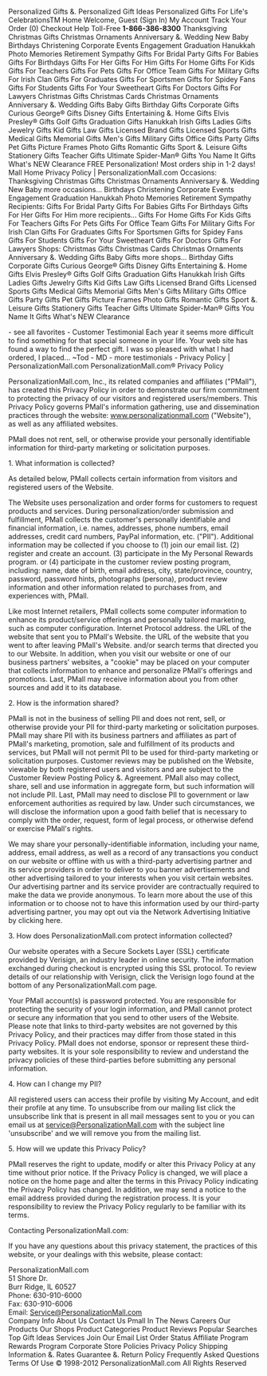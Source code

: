 Personalized Gifts &. Personalized Gift Ideas Personalized Gifts For Life's CelebrationsTM Home Welcome, Guest (Sign In) My Account Track Your Order (0) Checkout Help Toll-Free **1-866-386-8300** Thanksgiving Christmas Gifts Christmas Ornaments Anniversary &. Wedding New Baby Birthdays Christening Corporate Events Engagement Graduation Hanukkah Photo Memories Retirement Sympathy Gifts For Bridal Party Gifts For Babies Gifts For Birthdays Gifts For Her Gifts For Him Gifts For Home Gifts For Kids Gifts For Teachers Gifts For Pets Gifts For Office Team Gifts For Military Gifts For Irish Clan Gifts For Graduates Gifts For Sportsmen Gifts for Spidey Fans Gifts For Students Gifts For Your Sweetheart Gifts For Doctors Gifts For Lawyers Christmas Gifts Christmas Cards Christmas Ornaments Anniversary &. Wedding Gifts Baby Gifts Birthday Gifts Corporate Gifts Curious George® Gifts Disney Gifts Entertaining &. Home Gifts Elvis Presley® Gifts Golf Gifts Graduation Gifts Hanukkah Irish Gifts Ladies Gifts Jewelry Gifts Kid Gifts Law Gifts Licensed Brand Gifts Licensed Sports Gifts Medical Gifts Memorial Gifts Men's Gifts Military Gifts Office Gifts Party Gifts Pet Gifts Picture Frames Photo Gifts Romantic Gifts Sport &. Leisure Gifts Stationery Gifts Teacher Gifts Ultimate Spider-Man® Gifts You Name It Gifts What's NEW Clearance FREE Personalization! Most orders ship in 1-2 days! Mall Home Privacy Policy | PersonalizationMall.com Occasions: Thanksgiving Christmas Gifts Christmas Ornaments Anniversary &. Wedding New Baby more occasions... Birthdays Christening Corporate Events Engagement Graduation Hanukkah Photo Memories Retirement Sympathy Recipients: Gifts For Bridal Party Gifts For Babies Gifts For Birthdays Gifts For Her Gifts For Him more recipients... Gifts For Home Gifts For Kids Gifts For Teachers Gifts For Pets Gifts For Office Team Gifts For Military Gifts For Irish Clan Gifts For Graduates Gifts For Sportsmen Gifts for Spidey Fans Gifts For Students Gifts For Your Sweetheart Gifts For Doctors Gifts For Lawyers Shops: Christmas Gifts Christmas Cards Christmas Ornaments Anniversary &. Wedding Gifts Baby Gifts more shops... Birthday Gifts Corporate Gifts Curious George® Gifts Disney Gifts Entertaining &. Home Gifts Elvis Presley® Gifts Golf Gifts Graduation Gifts Hanukkah Irish Gifts Ladies Gifts Jewelry Gifts Kid Gifts Law Gifts Licensed Brand Gifts Licensed Sports Gifts Medical Gifts Memorial Gifts Men's Gifts Military Gifts Office Gifts Party Gifts Pet Gifts Picture Frames Photo Gifts Romantic Gifts Sport &. Leisure Gifts Stationery Gifts Teacher Gifts Ultimate Spider-Man® Gifts You Name It Gifts What's NEW Clearance

\- see all favorites - Customer Testimonial Each year it seems more difficult to find something for that special someone in your life. Your web site has found a way to find the perfect gift. I was so pleased with what I had ordered, I placed... ~Tod - MD - more testimonials - Privacy Policy | PersonalizationMall.com PersonalizationMall.com® Privacy Policy

PersonalizationMall.com, Inc., its related companies and affiliates ("PMall"), has created this Privacy Policy in order to demonstrate our firm commitment to protecting the privacy of our visitors and registered users/members. This Privacy Policy governs PMall's information gathering, use and dissemination practices through the website: www.personalizationmall.com ("Website"), as well as any affiliated websites.

PMall does not rent, sell, or otherwise provide your personally identifiable information for third-party marketing or solicitation purposes.

1\. What information is collected?

As detailed below, PMall collects certain information from visitors and registered users of the Website.

The Website uses personalization and order forms for customers to request products and services. During personalization/order submission and fulfillment, PMall collects the customer's personally identifiable and financial information, i.e. names, addresses, phone numbers, email addresses, credit card numbers, PayPal information, etc. ("PII"). Additional information may be collected if you choose to (1) join our email list. (2) register and create an account. (3) participate in the My Personal Rewards program. or (4) participate in the customer review posting program, including: name, date of birth, email address, city, state/province, country, password, password hints, photographs (persona), product review information and other information related to purchases from, and experiences with, PMall.

Like most Internet retailers, PMall collects some computer information to enhance its product/service offerings and personally tailored marketing, such as computer configuration. Internet Protocol address. the URL of the website that sent you to PMall's Website. the URL of the website that you went to after leaving PMall's Website. and/or search terms that directed you to our Website. In addition, when you visit our website or one of our business partners' websites, a "cookie" may be placed on your computer that collects information to enhance and personalize PMall's offerings and promotions. Last, PMall may receive information about you from other sources and add it to its database.

2\. How is the information shared?

PMall is not in the business of selling PII and does not rent, sell, or otherwise provide your PII for third-party marketing or solicitation purposes. PMall may share PII with its business partners and affiliates as part of PMall's marketing, promotion, sale and fulfillment of its products and services, but PMall will not permit PII to be used for third-party marketing or solicitation purposes. Customer reviews may be published on the Website, viewable by both registered users and visitors and are subject to the Customer Review Posting Policy &. Agreement. PMall also may collect, share, sell and use information in aggregate form, but such information will not include PII. Last, PMall may need to disclose PII to government or law enforcement authorities as required by law. Under such circumstances, we will disclose the information upon a good faith belief that is necessary to comply with the order, request, form of legal process, or otherwise defend or exercise PMall's rights.

We may share your personally-identifiable information, including your name, address, email address, as well as a record of any transactions you conduct on our website or offline with us with a third-party advertising partner and its service providers in order to deliver to you banner advertisements and other advertising tailored to your interests when you visit certain websites. Our advertising partner and its service provider are contractually required to make the data we provide anonymous. To learn more about the use of this information or to choose not to have this information used by our third-party advertising partner, you may opt out via the Network Advertising Initiative by clicking here.

3\. How does PersonalizationMall.com protect information collected?

Our website operates with a Secure Sockets Layer (SSL) certificate provided by Verisign, an industry leader in online security. The information exchanged during checkout is encrypted using this SSL protocol. To review details of our relationship with Verisign, click the Verisign logo found at the bottom of any PersonalizationMall.com page.

Your PMall account(s) is password protected. You are responsible for protecting the security of your login information, and PMall cannot protect or secure any information that you send to other users of the Website. Please note that links to third-party websites are not governed by this Privacy Policy, and their practices may differ from those stated in this Privacy Policy. PMall does not endorse, sponsor or represent these third-party websites. It is your sole responsibility to review and understand the privacy policies of these third-parties before submitting any personal information.

4\. How can I change my PII?

All registered users can access their profile by visiting My Account, and edit their profile at any time. To unsubscribe from our mailing list click the unsubscribe link that is present in all mail messages sent to you or you can email us at service@PersonalizationMall.com with the subject line 'unsubscribe' and we will remove you from the mailing list.

5\. How will we update this Privacy Policy?

PMall reserves the right to update, modify or alter this Privacy Policy at any time without prior notice. If the Privacy Policy is changed, we will place a notice on the home page and alter the terms in this Privacy Policy indicating the Privacy Policy has changed. In addition, we may send a notice to the email address provided during the registration process. It is your responsibility to review the Privacy Policy regularly to be familiar with its terms.

  
  
  
Contacting PersonalizationMall.com:

If you have any questions about this privacy statement, the practices of this website, or your dealings with this website, please contact:

  
PersonalizationMall.com  
51 Shore Dr.  
Burr Ridge, IL 60527  
Phone: 630-910-6000  
Fax: 630-910-6006  
Email: Service@PersonalizationMall.com  
Company Info About Us Contact Us Pmall In The News Careers Our Products Our Shops Product Categories Product Reviews Popular Searches Top Gift Ideas Services Join Our Email List Order Status Affiliate Program Rewards Program Corporate Store Policies Privacy Policy Shipping Information &. Rates Guarantee &. Return Policy Frequently Asked Questions Terms Of Use © 1998-2012 PersonalizationMall.com All Rights Reserved